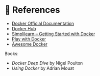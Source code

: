 # 🔗 References

- [Docker Official Documentation](https://docs.docker.com/)  
- [Docker Hub](https://hub.docker.com/)  
- [Simplilearn – Getting Started with Docker](https://www.simplilearn.com/)  
- [Play with Docker](https://labs.play-with-docker.com/)  
- [Awesome Docker](https://github.com/veggiemonk/awesome-docker)  

Books:  
- *Docker Deep Dive* by Nigel Poulton  
- *Using Docker* by Adrian Mouat  
